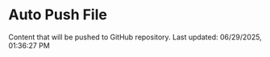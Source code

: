 # Auto Push File

Content that will be pushed to GitHub repository.
Last updated: 06/29/2025, 01:36:27 PM